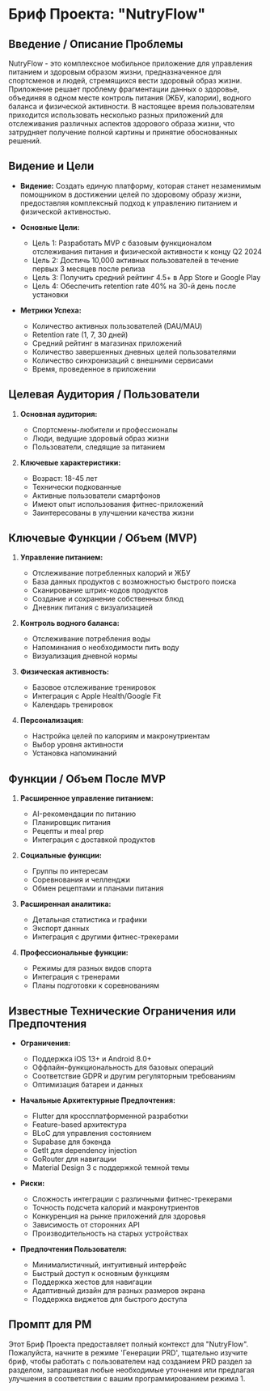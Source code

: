 # Бриф Проекта: "NutryFlow"

## Введение / Описание Проблемы

NutryFlow - это комплексное мобильное приложение для управления питанием и здоровым образом жизни, предназначенное для спортсменов и людей, стремящихся вести здоровый образ жизни. Приложение решает проблему фрагментации данных о здоровье, объединяя в одном месте контроль питания (ЖБУ, калории), водного баланса и физической активности. В настоящее время пользователям приходится использовать несколько разных приложений для отслеживания различных аспектов здорового образа жизни, что затрудняет получение полной картины и принятие обоснованных решений.

## Видение и Цели

- **Видение:** Создать единую платформу, которая станет незаменимым помощником в достижении целей по здоровому образу жизни, предоставляя комплексный подход к управлению питанием и физической активностью.

- **Основные Цели:**
  - Цель 1: Разработать MVP с базовым функционалом отслеживания питания и физической активности к концу Q2 2024
  - Цель 2: Достичь 10,000 активных пользователей в течение первых 3 месяцев после релиза
  - Цель 3: Получить средний рейтинг 4.5+ в App Store и Google Play
  - Цель 4: Обеспечить retention rate 40% на 30-й день после установки

- **Метрики Успеха:**
  - Количество активных пользователей (DAU/MAU)
  - Retention rate (1, 7, 30 дней)
  - Средний рейтинг в магазинах приложений
  - Количество завершенных дневных целей пользователями
  - Количество синхронизаций с внешними сервисами
  - Время, проведенное в приложении

## Целевая Аудитория / Пользователи

1. **Основная аудитория:**
   - Спортсмены-любители и профессионалы
   - Люди, ведущие здоровый образ жизни
   - Пользователи, следящие за питанием

2. **Ключевые характеристики:**
   - Возраст: 18-45 лет
   - Технически подкованные
   - Активные пользователи смартфонов
   - Имеют опыт использования фитнес-приложений
   - Заинтересованы в улучшении качества жизни

## Ключевые Функции / Объем (MVP)

1. **Управление питанием:**
   - Отслеживание потребленных калорий и ЖБУ
   - База данных продуктов с возможностью быстрого поиска
   - Сканирование штрих-кодов продуктов
   - Создание и сохранение собственных блюд
   - Дневник питания с визуализацией

2. **Контроль водного баланса:**
   - Отслеживание потребления воды
   - Напоминания о необходимости пить воду
   - Визуализация дневной нормы

3. **Физическая активность:**
   - Базовое отслеживание тренировок
   - Интеграция с Apple Health/Google Fit
   - Календарь тренировок

4. **Персонализация:**
   - Настройка целей по калориям и макронутриентам
   - Выбор уровня активности
   - Установка напоминаний

## Функции / Объем После MVP

1. **Расширенное управление питанием:**
   - AI-рекомендации по питанию
   - Планировщик питания
   - Рецепты и meal prep
   - Интеграция с доставкой продуктов

2. **Социальные функции:**
   - Группы по интересам
   - Соревнования и челленджи
   - Обмен рецептами и планами питания

3. **Расширенная аналитика:**
   - Детальная статистика и графики
   - Экспорт данных
   - Интеграция с другими фитнес-трекерами

4. **Профессиональные функции:**
   - Режимы для разных видов спорта
   - Интеграция с тренерами
   - Планы подготовки к соревнованиям

## Известные Технические Ограничения или Предпочтения

- **Ограничения:**
  - Поддержка iOS 13+ и Android 8.0+
  - Оффлайн-функциональность для базовых операций
  - Соответствие GDPR и другим регуляторным требованиям
  - Оптимизация батареи и данных

- **Начальные Архитектурные Предпочтения:**
  - Flutter для кроссплатформенной разработки
  - Feature-based архитектура
  - BLoC для управления состоянием
  - Supabase для бэкенда
  - GetIt для dependency injection
  - GoRouter для навигации
  - Material Design 3 с поддержкой темной темы

- **Риски:**
  - Сложность интеграции с различными фитнес-трекерами
  - Точность подсчета калорий и макронутриентов
  - Конкуренция на рынке приложений для здоровья
  - Зависимость от сторонних API
  - Производительность на старых устройствах

- **Предпочтения Пользователя:**
  - Минималистичный, интуитивный интерфейс
  - Быстрый доступ к основным функциям
  - Поддержка жестов для навигации
  - Адаптивный дизайн для разных размеров экрана
  - Поддержка виджетов для быстрого доступа

## Промпт для PM

Этот Бриф Проекта предоставляет полный контекст для "NutryFlow". Пожалуйста, начните в режиме 'Генерации PRD', тщательно изучите бриф, чтобы работать с пользователем над созданием PRD раздел за разделом, запрашивая любые необходимые уточнения или предлагая улучшения в соответствии с вашим программированием режима 1. 